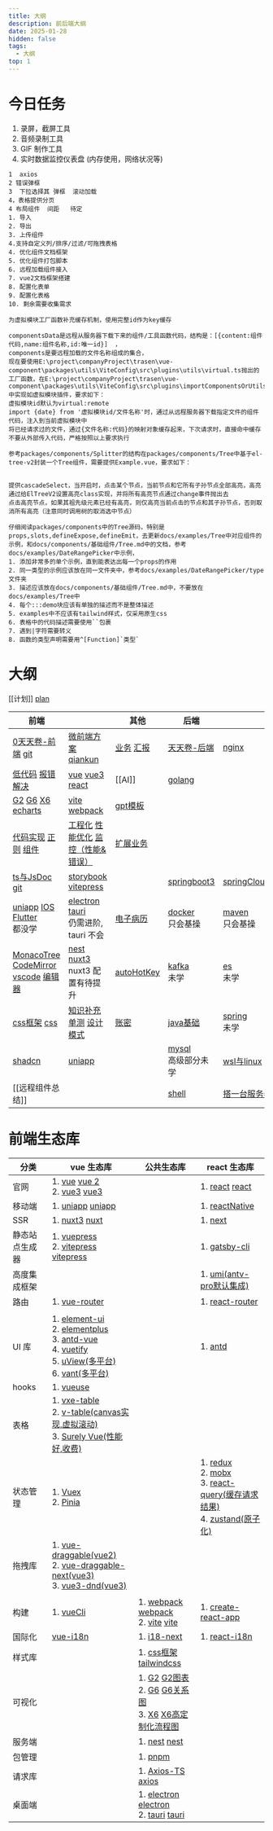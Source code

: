 ```yaml
---
title: 大纲
description: 前后端大纲
date: 2025-01-28
hidden: false
tags:
  - 大纲
top: 1
---
```

 # 今日任务
1. 录屏，截屏工具  
2. 音频录制工具
3. GIF 制作工具
4. 实时数据监控仪表盘 (内存使用，网络状况等)

```
1  axios
2 错误弹框
3  下拉选择其 弹框  滚动加载
4，表格提供分页
4 布局组件  间距   待定
1. 导入
2. 导出
3. 上传组件
4.支持自定义列/排序/过滤/可拖拽表格
4. 优化组件文档框架
5. 优化组件打包脚本
6. 远程加载组件接入
7. vue2文档框架搭建
8. 配置化表单
9. 配置化表格
10. 剩余需要收集需求

```

```
为虚拟模块工厂函数补充缓存机制，使用完整id作为key缓存

componentsData是远程从服务器下载下来的组件/工具函数代码，结构是：[{content:组件代码,name:组件名称,id:唯一id}]  ，
components是要远程加载的文件名称组成的集合，
现在要使用E:\project\companyProject\trasen\vue-component\packages\utils\ViteConfig\src\plugins\utils\virtual.ts抛出的工厂函数，在E:\project\companyProject\trasen\vue-component\packages\utils\ViteConfig\src\plugins\importComponentsOrUtils.ts中实现如虚拟模块插件，要求如下：  
虚拟模块id默认为virtual:remote
import {date} from '虚拟模块id/文件名称'时，通过从远程服务器下载指定文件的组件代码，注入到当前虚拟模块中
将已经请求过的文件，通过{文件名称:代码}的映射对象缓存起来，下次请求时，直接命中缓存
不要从外部传入代码，严格按照以上要求执行
```

```
参考packages/components/Splitter的结构在packages/components/Tree中基于el-tree-v2封装一个Tree组件，需要提供Example.vue，要求如下：


提供cascadeSelect，当开启时，点击某个节点，当前节点和它所有子孙节点全部高亮，高亮通过给ElTreeV2设置高亮class实现，并将所有高亮节点通过change事件抛出去
点击高亮节点，如果其祖先级元素已经有高亮，则仅高亮当前点击的节点和其子孙节点，否则取消所有高亮（注意同时调用树的取消选中节点）
```

```
仔细阅读packages/components中的Tree源码，特别是props,slots,defineExpose,defineEmit，去更新docs/examples/Tree中对应组件的示例，和docs/components/基础组件/Tree.md中的文档，参考docs/examples/DateRangePicker中示例，  
1. 添加非常多的单个示例，直到能表达出每一个props的作用  
2. 同一类型的示例应该放在同一文件夹中，参考docs/examples/DateRangePicker/type文件夹  
3. 描述应该放在docs/components/基础组件/Tree.md中，不要放在docs/examples/Tree中  
4. 每个:::demo块应该有单独的描述而不是整体描述  
5. examples中不应该有tailwind样式，仅采用原生css
6. 表格中的代码描述需要使用``包裹
7. 遇到|字符需要转义
8. 函数的类型声明需要用^[Function]`类型`
```
# 大纲
[[计划]]
[plan](./plan)


| 前端                                                                                                                                   |                                                                        | 其他                                | 后端                               |                                         |
| ------------------------------------------------------------------------------------------------------------------------------------ | ---------------------------------------------------------------------- | --------------------------------- | -------------------------------- | --------------------------------------- |
| [0天天卷-前端](../前端/0天天卷-前端) [git](../前端/git.md)                                                                                         | [微前端方案](../前端/微前端方案) [qiankun](../前端/qiankun)                          | [业务](../其他/业务.md) [汇报](../其他/汇报)  | [天天卷-后端](../后端/天天卷-后端)           | [nginx](../后端/nginx.md)                 |
| [低代码](../前端/低代码) [报错解决](../前端/报错解决)                                                                                                  | [vue](../前端/vue) [vue3](../前端/前端不常用/vue3) [react](../前端/react)         | [[AI]]                            | [golang](../后端/golang)           |                                         |
| [G2](../前端/antv/G2)   [G6](../前端/antv/G6) [X6](../前端/antv/X6) [echarts](../前端/前端不常用/echarts)                                         | [vite](../前端/前端不常用/vite) [webpack](../前端/前端不常用/webpack)                | [gpt模板](../其他/gpt模板)              |                                  |                                         |
| [代码实现](../前端/代码实现) [正则](../前端/前端不常用/正则) [组件](../前端/前端组件/组件)                                                                          | [工程化](../前端/工程化) [性能优化](../前端/前端不常用/性能优化) [监控（性能&错误）](../前端/监控（性能&错误）) | [扩展业务](../其他/扩展业务)                |                                  |                                         |
| [ts与JsDoc](../前端/ts与JsDoc) [git](../前端/git)<br>                                                                                      | [storybook](../前端/前端不常用/storybook) [vitepress](../前端/vitepress)        |                                   | [springboot3](../后端/springboot3) | [springClound](../后端/springClound) <br> |
| [uniapp](../前端/前端不常用/uniapp) [IOS](../前端/前端不常用/IOS) [Flutter](../前端/Flutter)<br>都没学                                                  | [electron](../前端/electron) [tauri](../前端/tauri)<br>仍需进阶, tauri 不会      | [电子病历](../其他/电子病历)                | [docker](../后端/docker)<br>只会基操   | [maven](../后端/maven) <br>只会基操           |
| [MonacoTree](../前端/前端不常用/MonacoTree) [CodeMirror](../前端/前端不常用/CodeMirror)<br>[vscode](../前端/前端不常用/vscode) [编辑器](../前端/前端不常用/编辑器) | [nest](../前端/nest) [nuxt3](../前端/nuxt3) <br>nuxt3 配置有待提升               | [autoHotKey](../其他/autoHotKey.md) | [kafka](../后端/kafka) <br/>未学     | [es](../后端/es) <br>未学                   |
| [css框架](../前端/css框架) [css](../前端/css)                                                                                                | [知识补充](../前端/前端不常用/知识补充) [单测](../前端/前端不常用/单测) [设计模式](../前端/前端不常用/设计模式) | [账密](../其他/账密.md)                 | [java基础](../后端/java基础)           | [spring](../后端/spring)<br>未学            |
| [shadcn](../前端/shadcn.md)                                                                                                            | [uniapp](../前端/前端不常用/uniapp.md)                                        |                                   | [mysql](../后端/mysql)<br>高级部分未学   | [wsl与linux](../后端/wsl与linux)            |
| [[远程组件总结]]                                                                                                                           |                                                                        |                                   | [shell](../后端/shell)             | [搭一台服务器](../其他/搭一台服务器)                  |
# 前端生态库

| 分类      | vue 生态库                                                                                                                                                                                                                                                                                                                                                            | 公共生态库                                                                                                                                                                                                                          | react 生态库                                                                                                                                                                                                                                                            |
| ------- | ------------------------------------------------------------------------------------------------------------------------------------------------------------------------------------------------------------------------------------------------------------------------------------------------------------------------------------------------------------------ | ------------------------------------------------------------------------------------------------------------------------------------------------------------------------------------------------------------------------------ | -------------------------------------------------------------------------------------------------------------------------------------------------------------------------------------------------------------------------------------------------------------------- |
| 官网      | 1. [vue](../前端/vue) [vue 2](https://v2.cn.vuejs.org/) <br/>2. [vue3](../前端/前端不常用/vue3) [vue3](https://cn.vuejs.org/)                                                                                                                                                                                                                                               |                                                                                                                                                                                                                                | 1. [react](../前端/react) [react](https://react.docschina.org/)                                                                                                                                                                                                        |
| 移动端     | 1. [uniapp](../前端/前端不常用/uniapp) [uniapp](https://zh.uniapp.dcloud.io/)                                                                                                                                                                                                                                                                                             |                                                                                                                                                                                                                                | 1. [reactNative](https://reactnative.cn/)                                                                                                                                                                                                                            |
| SSR     | 1. [nuxt3](../前端/nuxt3) [nuxt](https://www.nuxtjs.cn/)                                                                                                                                                                                                                                                                                                             |                                                                                                                                                                                                                                | 1. [next](https://www.nextjs.cn/)                                                                                                                                                                                                                                    |
| 静态站点生成器 | 1.  [vuepress](https://vuepress.vuejs.org/zh/) <br/>2. [vitepress](../前端/vitepress) [vitepress](https://vitepress.dev/zh/)                                                                                                                                                                                                                                         |                                                                                                                                                                                                                                | 1. [gatsby-cli](https://www.gatsbyjs.cn/docs/)                                                                                                                                                                                                                       |
| 高度集成框架  |                                                                                                                                                                                                                                                                                                                                                                    |                                                                                                                                                                                                                                | 1. [umi(antv-pro默认集成)](https://umijs.org/docs/guides/getting-started)                                                                                                                                                                                                |
| 路由      | 1. [vue-router](https://router.vuejs.org/zh/)                                                                                                                                                                                                                                                                                                                      |                                                                                                                                                                                                                                | 1. [react-router](http://www.reactrouter.cn/)                                                                                                                                                                                                                        |
|         |                                                                                                                                                                                                                                                                                                                                                                    |                                                                                                                                                                                                                                |                                                                                                                                                                                                                                                                      |
| UI 库    | 1. [element-ui](https://element.eleme.cn/#/zh-CN/component/installation) <br/>2. [elementplus](https://element-plus.org/zh-CN/) <br/>3. [antd-vue](https://www.antdv.com/docs/vue/introduce-cn/) <br/>4. [vuetify](https://vuetifyjs.com/zh-Hans/) <br/>5. [uView(多平台)](https://www.uviewui.com/) <br/>6. [vant(多平台)](https://vant-ui.github.io/vant-weapp/#/home) |                                                                                                                                                                                                                                | 1. [antd](https://ant-design.antgroup.com/components/overview-cn)                                                                                                                                                                                                    |
| hooks   | 1. [vueuse](http://www.vueusejs.com)                                                                                                                                                                                                                                                                                                                               |                                                                                                                                                                                                                                |                                                                                                                                                                                                                                                                      |
| 表格      | 1. [vxe-table](https://vxetable.cn/v3) <br/>2. [v-table(canvas实现,虚拟滚动)](https://visactor.io/vtable) <br/>3. [Surely Vue(性能好,收费)](https://www.surely.cool/)                                                                                                                                                                                                         |                                                                                                                                                                                                                                |                                                                                                                                                                                                                                                                      |
| 状态管理    | 1. [Vuex](https://vuex.vuejs.org/zh/guide/) <br/>2. [Pinia](https://pinia.vuejs.org/zh/)                                                                                                                                                                                                                                                                           |                                                                                                                                                                                                                                | 1. [redux](https://www.redux.org.cn/) <br/>2. [mobx](https://cn.mobx.js.org/) <br/>3. [react-query(缓存请求结果)](https://cangsdarm.github.io/react-query-web-i18n/react/) <br/>4. [zustand(原子化)](https://awesomedevin.github.io/zustand-vue/docs/introduce/start/zustand) |
| 拖拽库     | 1. [vue-draggable(vue2)](https://github.com/SortableJS/Vue.Draggable?tab=readme-ov-file) <br/>2. [vue-draggable-next(vue3)](https://github.com/SortableJS/vue.draggable.next)<br/>3. [vue3-dnd(vue3)](https://www.vue3-dnd.com/)                                                                                                                                   |                                                                                                                                                                                                                                |                                                                                                                                                                                                                                                                      |
|         |                                                                                                                                                                                                                                                                                                                                                                    |                                                                                                                                                                                                                                |                                                                                                                                                                                                                                                                      |
| 构建      | 1. [vueCli](https://cli.vuejs.org/zh/config/)                                                                                                                                                                                                                                                                                                                      | 1. [webpack](../前端/前端不常用/webpack)  [webpack](https://www.webpackjs.com/concepts/) <br/>2. [vite](../前端/前端不常用/vite) [vite](https://cn.vitejs.dev/)                                                                              | 1. [create-react-app](https://create-react-app.bootcss.com/)                                                                                                                                                                                                         |
| 国际化     | [vue-i18n](https://kazupon.github.io/vue-i18n/zh/started.html#javascript)                                                                                                                                                                                                                                                                                          | 1. [i18-next](https://www.i18next.com/)                                                                                                                                                                                        | 1. [react-i18n](https://react.i18next.com/guides/quick-start)                                                                                                                                                                                                        |
| 样式库     |                                                                                                                                                                                                                                                                                                                                                                    | 1. [css框架](../前端/css框架) [tailwindcss](https://www.tailwindcss.cn/)                                                                                                                                                             |                                                                                                                                                                                                                                                                      |
| 可视化     |                                                                                                                                                                                                                                                                                                                                                                    | 1. [G2](../前端/antv/G2) [G2图表](https://g2.antv.antgroup.com/examples) <br/>2. [G6](../前端/antv/G6) [G6关系图](https://g6.antv.antgroup.com/examples) <br/>3. [X6](../前端/antv/X6) [X6高定制化流程图](https://x6.antv.antgroup.com/examples) |                                                                                                                                                                                                                                                                      |
| 服务端     |                                                                                                                                                                                                                                                                                                                                                                    | 1. [nest](../前端/nest) [nest](https://nestjs.inode.club/)                                                                                                                                                                       |                                                                                                                                                                                                                                                                      |
| 包管理     |                                                                                                                                                                                                                                                                                                                                                                    | 1. [pnpm](https://pnpm.io/zh)                                                                                                                                                                                                  |                                                                                                                                                                                                                                                                      |
| 请求库     |                                                                                                                                                                                                                                                                                                                                                                    | 1. [Axios-TS](../前端/前端不常用/Axios-TS) [axios](https://www.axios-http.cn/)                                                                                                                                                        |                                                                                                                                                                                                                                                                      |
| 桌面端     |                                                                                                                                                                                                                                                                                                                                                                    | 1. [electron](../前端/electron) [electron](https://www.electronjs.org/zh) <br/>2. [tauri](../前端/tauri) [tauri](https://v2.tauri.app/zh-cn/)                                                                                      |                                                                                                                                                                                                                                                                      |
